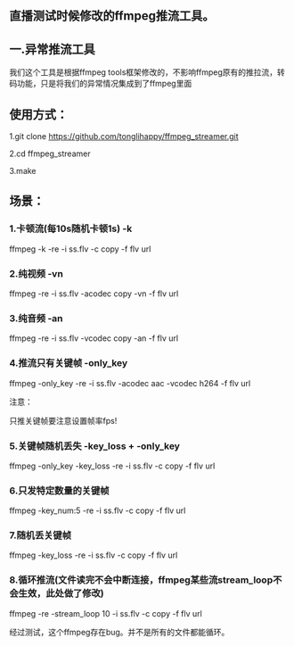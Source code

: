 ## 直播测试时候修改的ffmpeg推流工具。
## 一.异常推流工具

我们这个工具是根据ffmpeg tools框架修改的，不影响ffmpeg原有的推拉流，转码功能，只是将我们的异常情况集成到了ffmpeg里面

## 使用方式：

1.git clone https://github.com/tonglihappy/ffmpeg_streamer.git

2.cd ffmpeg_streamer

3.make

## 场景：

### 1.卡顿流(每10s随机卡顿1s) -k

ffmpeg -k -re -i ss.flv -c copy -f flv url

### 2.纯视频 -vn

ffmpeg -re -i ss.flv -acodec copy -vn -f flv url

### 3.纯音频 -an

ffmpeg -re -i ss.flv -vcodec copy -an -f flv url

### 4.推流只有关键帧 -only_key

ffmpeg -only_key -re -i ss.flv -acodec  aac -vcodec h264 -f flv url

注意：

只推关键帧要注意设置帧率fps!

### 5.关键帧随机丢失 -key_loss + -only_key

ffmpeg -only_key -key_loss -re -i ss.flv -c copy -f flv url

### 6.只发特定数量的关键帧

ffmpeg -key_num:5 -re -i ss.flv -c copy -f flv url

### 7.随机丢关键帧

ffmpeg -key_loss -re -i ss.flv -c copy -f flv url


### 8.循环推流(文件读完不会中断连接，ffmpeg某些流stream_loop不会生效，此处做了修改)

ffmpeg -re -stream_loop 10 -i ss.flv -c copy -f flv url

经过测试，这个ffmpeg存在bug。并不是所有的文件都能循环。


